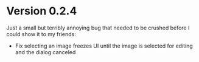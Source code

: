 # Version 0.2.4

Just a small but terribly annoying bug that needed to be crushed before I could show it to my friends:

* Fix selecting an image freezes UI until the image is selected for editing and the dialog canceled